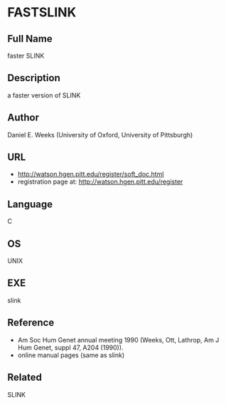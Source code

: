 # FASTSLINK

## Full Name
faster SLINK

## Description
a faster version of SLINK

## Author
Daniel E. Weeks (University of Oxford, University of Pittsburgh)

## URL
* http://watson.hgen.pitt.edu/register/soft_doc.html
* registration page at: http://watson.hgen.pitt.edu/register

## Language
C

## OS
UNIX

## EXE
slink

## Reference
* Am Soc Hum Genet annual meeting 1990 (Weeks, Ott, Lathrop, Am J Hum Genet, suppl 47, A204 (1990)).
* online manual pages (same as slink)

## Related
SLINK